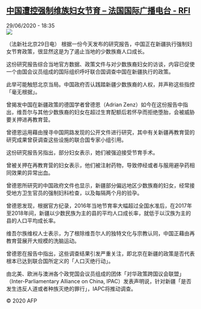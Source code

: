 <!--1593453372000-->
[中国遭控强制维族妇女节育 – 法国国际广播电台 - RFI](http://www.rfi.fr//cn/contenu/20200629-%E4%B8%AD%E5%9B%BD%E9%81%AD%E6%8E%A7%E5%BC%BA%E5%88%B6%E7%BB%B4%E6%97%8F%E5%A6%87%E5%A5%B3%E8%8A%82%E8%82%B2)
------

<div>29/06/2020 - 18:35</div><img src="https://s.rfi.fr/media/display/dfcfce74-ba2a-11ea-b940-005056a98db9/w:310/p:16x9/int0001b.200630003502.jpg"><div class="t-content__body u-clearfix"><div class="m-interstitial"></div><p>（法新社北京29日电）    根据一份今天发布的研究报告，中国正在新疆执行强制妇女节育政策，很显然这是为了遏止当地的少数族裔人口成长。</p><p>    这份研究报告综合当地官方数据、政策文件与对少数族裔妇女的访谈，内容已促使一个由国会议员组成的国际组织呼吁联合国调查中国在新疆执行的政策。</p><p>    此举可能触怒北京当局。中国政府否认践踏新疆少数族裔的人权，并声称这些指控「毫无根据」。</p><p>    曾揭发中国在新疆政策的德国学者曾德恩（Adrian Zenz）如今在这份报告中指出，维吾尔与其他少数族裔的妇女在超过生育配额后若怀孕而拒绝堕胎，会被威胁要关押进再教育营。</p><p>    曾德恩运用藉由搜寻中国网路发现的公开文件进行研究，其中有关新疆再教育营的研究成果曾获调查这些设施的联合国专家小组引用。</p><p>    这份研究报告另指出，部分妇女表示，她们被强迫接受节育手术。</p><p>    曾被关押在再教育营的妇女表示，他们被注射药物，导致停经或者与服用避孕药相同效果的异常出血。</p><p>    曾德恩所研究的中国政府文件也显示，新疆部分偏远地区少数族裔的妇女，经常接受地方卫生官员的强制妇科检查，以及每隔两个月的验孕。</p><p>    曾德恩发现，根据官方纪录，2016年当地节育率大幅超过全国水准后，在2017年至2018年间，新疆以少数民族为主的县的平均人口成长率，就低于以汉族为主的县的人口平均成长率。</p><p>    维吾尔族维权人士表示，为了根除维吾尔人的独特文化与宗教认同，中国正藉由再教育营展开大规模的洗脑运动。</p><p>    曾德恩在报告中指出，这些调查结果引发严重关注，即北京在新疆的政策是否代表根本已达到联合国所定义的「人口灭绝行动」。</p><p>    由北美、欧洲与澳洲各个政党国会议员组成的团体「对华政策跨国议会联盟」（Inter-Parliamentary Alliance on China, IPAC）发表声明说，针对新疆「是否发生违反人道或者种族灭绝的罪行」，IAPC将推动调查。</p><p class="t-copyright">© 2020 AFP</p>        </div>
